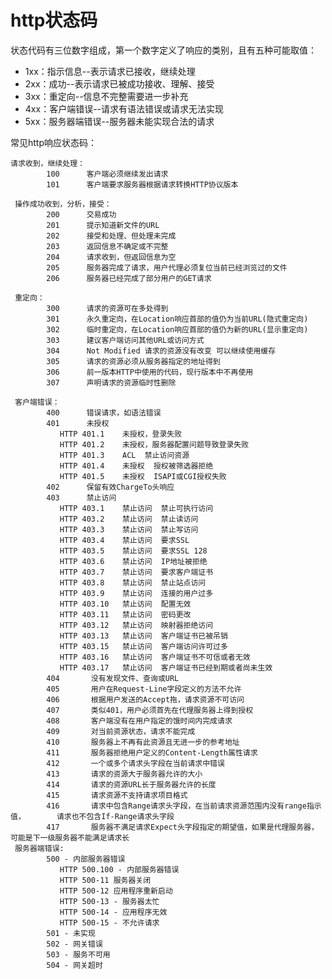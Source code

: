 # http状态码

状态代码有三位数字组成，第一个数字定义了响应的类别，且有五种可能取值：

- 1xx：指示信息--表示请求已接收，继续处理
- 2xx：成功--表示请求已被成功接收、理解、接受
- 3xx：重定向--信息不完整需要进一步补充
- 4xx：客户端错误--请求有语法错误或请求无法实现
- 5xx：服务器端错误--服务器未能实现合法的请求

常见http响应状态码：

    请求收到，继续处理：
            100      客户端必须继续发出请求
            101      客户端要求服务器根据请求转换HTTP协议版本

     操作成功收到，分析，接受：
            200      交易成功
            201      提示知道新文件的URL
            202      接受和处理、但处理未完成
            203      返回信息不确定或不完整
            204      请求收到，但返回信息为空
            205      服务器完成了请求，用户代理必须复位当前已经浏览过的文件
            206      服务器已经完成了部分用户的GET请求

     重定向：
            300      请求的资源可在多处得到
            301      永久重定向，在Location响应首部的值仍为当前URL(隐式重定向)
            302      临时重定向，在Location响应首部的值仍为新的URL(显示重定向)
            303      建议客户端访问其他URL或访问方式
            304      Not Modified 请求的资源没有改变 可以继续使用缓存
            305      请求的资源必须从服务器指定的地址得到
            306      前一版本HTTP中使用的代码，现行版本中不再使用
            307      声明请求的资源临时性删除

     客户端错误：
            400      错误请求，如语法错误
            401      未授权
               HTTP 401.1    未授权，登录失败
               HTTP 401.2    未授权，服务器配置问题导致登录失败
               HTTP 401.3    ACL  禁止访问资源
               HTTP 401.4    未授权  授权被筛选器拒绝
               HTTP 401.5    未授权  ISAPI或CGI授权失败
            402      保留有效ChargeTo头响应
            403      禁止访问
               HTTP 403.1    禁止访问  禁止可执行访问
               HTTP 403.2    禁止访问  禁止读访问
               HTTP 403.3    禁止访问  禁止写访问
               HTTP 403.4    禁止访问  要求SSL
               HTTP 403.5    禁止访问  要求SSL 128
               HTTP 403.6    禁止访问  IP地址被拒绝
               HTTP 403.7    禁止访问  要求客户端证书
               HTTP 403.8    禁止访问  禁止站点访问
               HTTP 403.9    禁止访问  连接的用户过多
               HTTP 403.10   禁止访问  配置无效
               HTTP 403.11   禁止访问  密码更改
               HTTP 403.12   禁止访问  映射器拒绝访问
               HTTP 403.13   禁止访问  客户端证书已被吊销
               HTTP 403.15   禁止访问  客户端访问许可过多
               HTTP 403.16   禁止访问  客户端证书不可信或者无效
               HTTP 403.17   禁止访问  客户端证书已经到期或者尚未生效
            404       没有发现文件、查询或URL
            405       用户在Request-Line字段定义的方法不允许
            406       根据用户发送的Accept拖，请求资源不可访问
            407       类似401，用户必须首先在代理服务器上得到授权
            408       客户端没有在用户指定的饿时间内完成请求
            409       对当前资源状态，请求不能完成
            410       服务器上不再有此资源且无进一步的参考地址
            411       服务器拒绝用户定义的Content-Length属性请求   
            412       一个或多个请求头字段在当前请求中错误
            413       请求的资源大于服务器允许的大小
            414       请求的资源URL长于服务器允许的长度
            415       请求资源不支持请求项目格式
            416       请求中包含Range请求头字段，在当前请求资源范围内没有range指示值，       请求也不包含If-Range请求头字段
            417       服务器不满足请求Expect头字段指定的期望值，如果是代理服务器，可能是下一级服务器不能满足请求长
     服务器端错误: 
            500 - 内部服务器错误
               HTTP 500.100 - 内部服务器错误 
               HTTP 500-11 服务器关闭
               HTTP 500-12 应用程序重新启动
               HTTP 500-13 - 服务器太忙
               HTTP 500-14 - 应用程序无效
               HTTP 500-15 - 不允许请求 
            501 - 未实现
            502 - 网关错误
            503 - 服务不可用
            504 - 网关超时